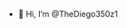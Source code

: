- 👋 Hi, I’m @TheDiego350z1


<!---
TheDiego350z1/TheDiego350z1 is a ✨ special ✨ repository because its `README.md` (this file) appears on your GitHub profile.
You can click the Preview link to take a look at your changes.
--->
